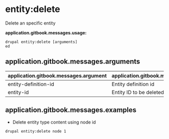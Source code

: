 # entity:delete
Delete an specific entity

**application.gitbook.messages.usage:**
```
drupal entity:delete [arguments]
ed
```

## application.gitbook.messages.arguments
application.gitbook.messages.argument | application.gitbook.messages.details
---------|-------------
entity-definition-id | Entity definition id
entity-id | Entity ID to be deleted

## application.gitbook.messages.examples
* Delete entity type content using node id
```
drupal entity:delete node 1
```
